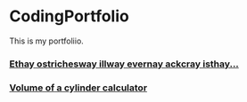 # CodingPortfolio

This is my portfoliio.

### [Ethay ostrichesway illway evernay ackcray isthay...](IgpayAtinlay.md)

### [Volume of a cylinder calculator](CalcProgram.md)